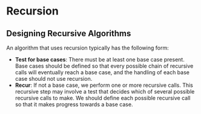 # Recursion

## Designing Recursive Algorithms

An algorithm that uses recursion typically has the following form:

* **Test for base cases**: There must be at least one base case present. Base cases should be 
  defined so that every possible chain of recursive calls will eventually reach a base case, and 
  the handling of each base case should not use recursion.
* **Recur**: If not a base case, we perform one or more recursive calls. This recursive step may 
  involve a test that decides which of several possible recursive calls to make. We should 
  define each possible recursive call so that it makes progress towards a base case.
